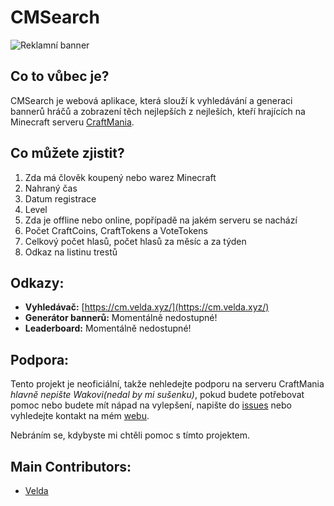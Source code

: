 # CMSearch
![Reklamní banner](https://velda.xyz/cm/banner/ad/banner.jpg)
## Co to vůbec je?
CMSearch je webová aplikace, která slouží k vyhledávání a generaci bannerů hráčů a zobrazení těch nejlepších z nejleších, kteří hrajících na Minecraft serveru [CraftMania](https://craftmania.cz).

## Co můžete zjistit?
1. Zda má člověk koupený nebo warez Minecraft
2. Nahraný čas
3. Datum registrace
4. Level
5. Zda je offline nebo online, popřípadě na jakém serveru se nachází
6. Počet CraftCoins, CraftTokens a VoteTokens
7. Celkový počet hlasů, počet hlasů za měsíc a za týden
8. Odkaz na listinu trestů

## Odkazy:
* **Vyhledávač:** [https://cm.velda.xyz/](https://cm.velda.xyz/)
* **Generátor bannerů:** Momentálně nedostupné!
* **Leaderboard:** Momentálně nedostupné!

## Podpora:
Tento projekt je neoficiální, takže nehledejte podporu na serveru CraftMania *hlavně nepište Wakovi(nedal by mi sušenku)*, pokud budete potřebovat pomoc nebo budete mít nápad na vylepšení, napište do [issues](https://github.com/Veldik/cmsearch/issues) nebo vyhledejte kontakt na mém [webu](https://velda.xyz).

Nebráním se, kdybyste mi chtěli pomoc s tímto projektem.

## Main Contributors:
* [Velda](https://github.com/Veldik/)
